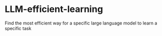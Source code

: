# LLM-efficient-learning
Find the most efficient way for a specific large language model to learn a specific task
